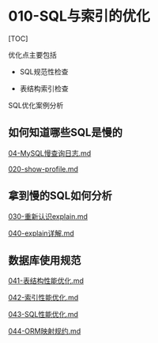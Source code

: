 # 010-SQL与索引的优化

[TOC]

优化点主要包括

- SQL规范性检查

- 表结构索引检查

SQL优化案例分析

## 如何知道哪些SQL是慢的

 [04-MySQL慢查询日志.md](../../08-数据库文件/04-MySQL慢查询日志.md) 

 [020-show-profile.md](020-show-profile.md) 

## 拿到慢的SQL如何分析

 [030-重新认识explain.md](030-重新认识explain.md)  

[040-explain详解.md](040-explain详解.md) 

## 数据库使用规范

 [041-表结构性能优化.md](041-表结构性能优化.md) 

 [042-索引性能优化.md](042-索引性能优化.md) 

 [043-SQL性能优化.md](043-SQL性能优化.md) 

 [044-ORM映射规约.md](044-ORM映射规约.md) 


